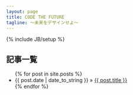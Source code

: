 ```yaml
---
layout: page
title: CODE THE FUTURE
tagline: 〜未来をデザインせよ〜
---
```

{% include JB/setup %}

## 記事一覧

<ul class="posts">
  {% for post in site.posts %}
    <li><span>{{ post.date | date_to_string }}</span> &raquo; <a href="{{ BASE_PATH }}{{ post.url }}">{{ post.title }}</a></li>
  {% endfor %}
</ul>

